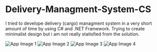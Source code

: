 # Delivery-Managment-System-CS
I tried to develope delivery (cargo) managment system in a very short amount of time by using C# and .NET Framework.
Trying to create minimalist design but i am not really statisfied from the solution.

![App Image 1](https://github.com/oyldrr/Delivery-Managment-System-CS/assets/84236077/159561e0-edd6-4cfa-8e2b-1ac2084295e4)
![App Image 2](https://github.com/oyldrr/Delivery-Managment-System-CS/assets/84236077/d6c64761-487b-4993-8bf2-147d8437f7f0)
![App Image 3](https://github.com/oyldrr/Delivery-Managment-System-CS/assets/84236077/3014d9b5-07de-45c9-b437-38ccc8eb93ed)
![App Image 4](https://github.com/oyldrr/Delivery-Managment-System-CS/assets/84236077/53cd227d-42d5-4592-951d-477420430569)
